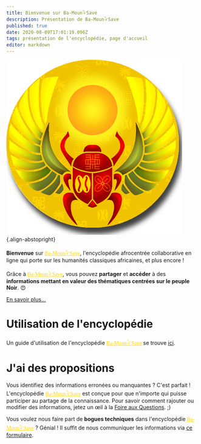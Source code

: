 ```yaml
---
title: Bienvenue sur Ba-Moun𓅝Save
description: Présentation de Ba-Moun𓅝Save
published: true
date: 2020-08-09T17:01:19.096Z
tags: présentation de l'encyclopédie, page d'accueil
editor: markdown
---
```


![ba-moun-logo.png](/images/ba-moun-save/ba-moun-logo.png){.align-abstopright}

**Bienvenue** sur <a href="/" style="font-family:'Yatra One', PT-Serif, serif;color: gold" >Ba-Moun𓅝Save</a>, l'encyclopédie afrocentrée collaborative en ligne qui porte sur les humanités classiques africaines, et plus encore !

Grâce à <a href="https://save.ba-moun.com" style="font-family:'Yatra One', PT-Serif, serif;color: gold" >Ba-Moun𓅝Save</a>, vous pouvez **partager** et **accéder** à des **informations mettant en valeur des thématiques centrées sur le peuple Noir**. 😍

[En savoir plus…](/fr/à-propos)

# Utilisation de l'encyclopédie
Un guide d'utilisation de l'encyclopédie <a href="https://save.ba-moun.com" style="font-family:'Yatra One', PT-Serif, serif;color: gold" >Ba-Moun𓅝Save</a> se trouve [ici](/faq).

# J'ai des propositions

Vous identifiez des informations erronées ou manquantes ? C'est parfait ! L'encyclopédie <a href="https://save.ba-moun.com" style="font-family:'Yatra One', PT-Serif, serif;color: gold" >Ba-Moun𓅝Save</a> est conçue pour que n'importe qui puisse participer au partage de la connaissance. Pour savoir comment rajouter ou modifier des informations, jetez un œil à la [Foire aux Questions](/faq). ;)
 
Vous voulez nous faire part de **bogues techniques** dans l'encyclopédie <a href="https://save.ba-moun.com" style="font-family:'Yatra One', PT-Serif, serif;color: gold" >Ba-Moun𓅝Save</a> ?
Génial ! Il suffit de nous communiquer les informations via [ce formulaire](https://www.ba-moun.com/kriye-ba-moun).